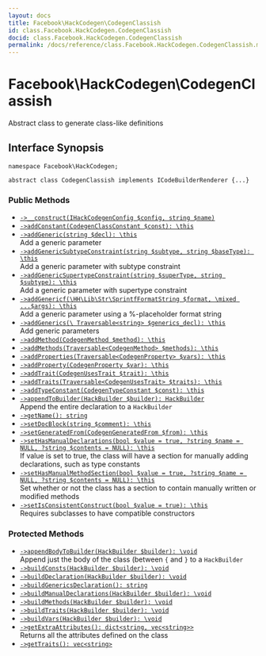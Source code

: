 ```yaml
---
layout: docs
title: Facebook\HackCodegen\CodegenClassish
id: class.Facebook.HackCodegen.CodegenClassish
docid: class.Facebook.HackCodegen.CodegenClassish
permalink: /docs/reference/class.Facebook.HackCodegen.CodegenClassish.md
---
```

# Facebook\\HackCodegen\\CodegenClassish




Abstract class to generate class-like definitions




## Interface Synopsis




``` Hack
namespace Facebook\HackCodegen;

abstract class CodegenClassish implements ICodeBuilderRenderer {...}
```




### Public Methods




- [` ->__construct(IHackCodegenConfig $config, string $name) `](<class.Facebook.HackCodegen.CodegenClassish.__construct.md>)
- [` ->addConstant(CodegenClassConstant $const): \this `](<class.Facebook.HackCodegen.CodegenClassish.addConstant.md>)
- [` ->addGeneric(string $decl): \this `](<class.Facebook.HackCodegen.CodegenClassish.addGeneric.md>)\
  Add a generic parameter
- [` ->addGenericSubtypeConstraint(string $subtype, string $baseType): \this `](<class.Facebook.HackCodegen.CodegenClassish.addGenericSubtypeConstraint.md>)\
  Add a generic parameter with subtype constraint
- [` ->addGenericSupertypeConstraint(string $superType, string $subtype): \this `](<class.Facebook.HackCodegen.CodegenClassish.addGenericSupertypeConstraint.md>)\
  Add a generic parameter with supertype constraint
- [` ->addGenericf(\HH\Lib\Str\SprintfFormatString $format, \mixed ...$args): \this `](<class.Facebook.HackCodegen.CodegenClassish.addGenericf.md>)\
  Add a generic parameter using a %-placeholder format string
- [` ->addGenerics(\ Traversable<string> $generics_decl): \this `](<class.Facebook.HackCodegen.CodegenClassish.addGenerics.md>)\
  Add generic parameters
- [` ->addMethod(CodegenMethod $method): \this `](<class.Facebook.HackCodegen.CodegenClassish.addMethod.md>)
- [` ->addMethods(Traversable<CodegenMethod> $methods): \this `](<class.Facebook.HackCodegen.CodegenClassish.addMethods.md>)
- [` ->addProperties(Traversable<CodegenProperty> $vars): \this `](<class.Facebook.HackCodegen.CodegenClassish.addProperties.md>)
- [` ->addProperty(CodegenProperty $var): \this `](<class.Facebook.HackCodegen.CodegenClassish.addProperty.md>)
- [` ->addTrait(CodegenUsesTrait $trait): \this `](<class.Facebook.HackCodegen.CodegenClassish.addTrait.md>)
- [` ->addTraits(Traversable<CodegenUsesTrait> $traits): \this `](<class.Facebook.HackCodegen.CodegenClassish.addTraits.md>)
- [` ->addTypeConstant(CodegenTypeConstant $const): \this `](<class.Facebook.HackCodegen.CodegenClassish.addTypeConstant.md>)
- [` ->appendToBuilder(HackBuilder $builder): HackBuilder `](<class.Facebook.HackCodegen.CodegenClassish.appendToBuilder.md>)\
  Append the entire declaration to a `` HackBuilder ``
- [` ->getName(): string `](<class.Facebook.HackCodegen.CodegenClassish.getName.md>)
- [` ->setDocBlock(string $comment): \this `](<class.Facebook.HackCodegen.CodegenClassish.setDocBlock.md>)
- [` ->setGeneratedFrom(CodegenGeneratedFrom $from): \this `](<class.Facebook.HackCodegen.CodegenClassish.setGeneratedFrom.md>)
- [` ->setHasManualDeclarations(bool $value = true, ?string $name = NULL, ?string $contents = NULL): \this `](<class.Facebook.HackCodegen.CodegenClassish.setHasManualDeclarations.md>)\
  If value is set to true, the class will have a section for manually adding
  declarations, such as type constants
- [` ->setHasManualMethodSection(bool $value = true, ?string $name = NULL, ?string $contents = NULL): \this `](<class.Facebook.HackCodegen.CodegenClassish.setHasManualMethodSection.md>)\
  Set whether or not the class has a section to contain manually written
  or modified methods
- [` ->setIsConsistentConstruct(bool $value = true): \this `](<class.Facebook.HackCodegen.CodegenClassish.setIsConsistentConstruct.md>)\
  Requires subclasses to have compatible constructors







### Protected Methods




+ [` ->appendBodyToBuilder(HackBuilder $builder): \void `](<class.Facebook.HackCodegen.CodegenClassish.appendBodyToBuilder.md>)\
  Append just the body of the class (between `` { `` and ``` } ``` to a
  ```` HackBuilder ````
+ [` ->buildConsts(HackBuilder $builder): \void `](<class.Facebook.HackCodegen.CodegenClassish.buildConsts.md>)
+ [` ->buildDeclaration(HackBuilder $builder): \void `](<class.Facebook.HackCodegen.CodegenClassish.buildDeclaration.md>)
+ [` ->buildGenericsDeclaration(): string `](<class.Facebook.HackCodegen.CodegenClassish.buildGenericsDeclaration.md>)
+ [` ->buildManualDeclarations(HackBuilder $builder): \void `](<class.Facebook.HackCodegen.CodegenClassish.buildManualDeclarations.md>)
+ [` ->buildMethods(HackBuilder $builder): \void `](<class.Facebook.HackCodegen.CodegenClassish.buildMethods.md>)
+ [` ->buildTraits(HackBuilder $builder): \void `](<class.Facebook.HackCodegen.CodegenClassish.buildTraits.md>)
+ [` ->buildVars(HackBuilder $builder): \void `](<class.Facebook.HackCodegen.CodegenClassish.buildVars.md>)
+ [` ->getExtraAttributes(): dict<string, vec<string>> `](<class.Facebook.HackCodegen.CodegenClassish.getExtraAttributes.md>)\
  Returns all the attributes defined on the class
+ [` ->getTraits(): vec<string> `](<class.Facebook.HackCodegen.CodegenClassish.getTraits.md>)